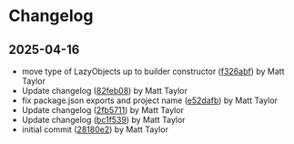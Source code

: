 # Changelog


## 2025-04-16
- move type of LazyObjects up to builder constructor ([f326abf](https://github.com/mjt-games/game-ecs-2025/commit/f326abfb47228d6a2b7757b3db21ad51ad249f62)) by Matt Taylor
- Update changelog ([82feb08](https://github.com/mjt-games/game-ecs-2025/commit/82feb08e50d8d70823a9a2d8bf8e20be569b66f8)) by Matt Taylor
- fix package.json exports and project name ([e52dafb](https://github.com/mjt-games/game-ecs-2025/commit/e52dafb15852a3c59b7d2ffabecb84311da9c993)) by Matt Taylor
- Update changelog ([2fb5711](https://github.com/mjt-games/game-ecs-2025/commit/2fb5711a3884e066af14304f11e7b0715fe0c819)) by Matt Taylor
- Update changelog ([bc1f539](https://github.com/mjt-games/game-ecs-2025/commit/bc1f539e2da0704483a6acb2f75e0a0d1762fdf1)) by Matt Taylor
- initial commit ([28180e2](https://github.com/mjt-games/game-ecs-2025/commit/28180e29d87a99e953e4888516f64d8c7808832d)) by Matt Taylor
